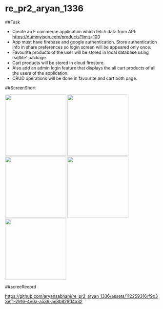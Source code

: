 # re_pr2_aryan_1336

##Task
- Create an E commerce application which fetch data from API: https://dummyjson.com/products?limit=100 
- App must have firebase and google authentication. Store authentication info in share preferences so login screen will be appeared only once.
- Favourite products of the user will be stored in local database using 'sqflite' package.
- Cart products will be stored in cloud firestore.
- Also add an admin login feature that displays the all cart products of all the users of the application.
- CRUD operations will be done in favourite and cart both page. 

##ScreenShort

<img src="https://github.com/aryansabhani/re_pr2_aryan_1336/assets/112259316/2eeb7fef-20d7-4970-b7dd-be0187a4be14"  width="200" >
<img src="https://github.com/aryansabhani/re_pr2_aryan_1336/assets/112259316/20865eac-c107-48a2-a539-16b5bd164205"  width="200" >
<img src="https://github.com/aryansabhani/re_pr2_aryan_1336/assets/112259316/eccddb8f-b611-44a8-b80b-95b84bcbcf1d"  width="200" >
<img src="https://github.com/aryansabhani/re_pr2_aryan_1336/assets/112259316/caadb967-961c-4f1e-b7ff-23c7922a6c01"  width="200" >

<img src="https://github.com/aryansabhani/re_pr2_aryan_1336/assets/112259316/826cc8ef-79dc-47e2-8476-b1c6a948e698" width="200" >





##screeRecord



https://github.com/aryansabhani/re_pr2_aryan_1336/assets/112259316/f9c33ef1-2916-4e6a-a539-ae8b828d4a32

